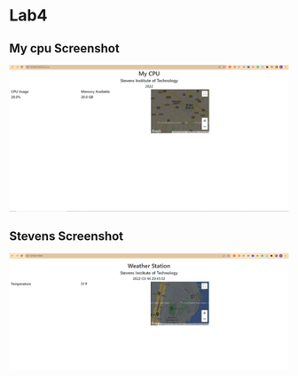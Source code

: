 # Lab4
## My cpu Screenshot 
![my cpu](https://github.com/LiamjohnVelazquez/CPE322/blob/main/Lab4/images/Webpage%20mycpu.png)
## Stevens Screenshot 
![stevens](https://github.com/LiamjohnVelazquez/CPE322/blob/main/Lab4/images/Screenshot%202022-04-05%20222107.png)
